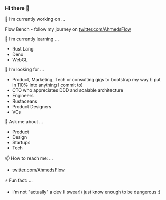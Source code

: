 ### Hi there 👋

🔭 I’m currently working on ...

Flow Bench - follow my journey on [twitter.com/AhmedsFlow](http://twitter.com/AhmedsFlow)

🌱 I’m currently learning ...
* Rust Lang
* Deno
* WebGL

🤔 I’m looking for ...
* Product, Marketing, Tech or consulting gigs to bootstrap my way (I put in 110% into anything I commit to)
* CTO who appreciates DDD and scalable architecture
* Engineers
* Rustaceans
* Product Designers
* VCs

💬 Ask me about ...
* Product
* Design
* Startups
* Tech

📫 How to reach me: ...
* [twitter.com/AhmedsFlow](http://twitter.com/AhmedsFlow)

⚡ Fun fact: ...
* I'm not "actually" a dev (I swear!) just know enough to be dangerous :) 

